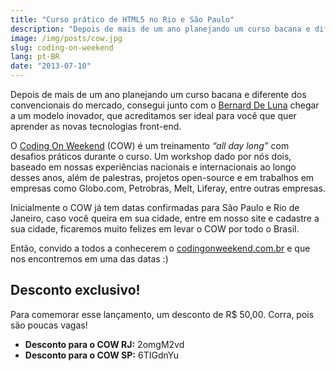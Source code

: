 ```yaml
---
title: "Curso prático de HTML5 no Rio e São Paulo"
description: "Depois de mais de um ano planejando um curso bacana e diferente dos convencionais do mercado, consegui junto com o Bernard De Luna chegar a um modelo inovador, que acreditamos ser ideal para você que quer aprender as novas tecnologias front-end."
image: /img/posts/cow.jpg
slug: coding-on-weekend
lang: pt-BR
date: "2013-07-10"
---
```


Depois de mais de um ano planejando um curso bacana e diferente dos convencionais do mercado, consegui junto com o [Bernard De Luna](http://bernarddeluna.com/) chegar a um modelo inovador, que acreditamos ser ideal para você que quer aprender as novas tecnologias front-end.

<!-- more -->

O [Coding On Weekend](http://codingonweekend.com.br/) (COW) é um treinamento _“all day long”_ com desafios práticos durante o curso. Um workshop dado por nós dois, baseado em nossas experiências nacionais e internacionais ao longo desses anos, além de palestras, projetos open-source e em trabalhos em empresas como Globo.com, Petrobras, Melt, Liferay, entre outras empresas.

Inicialmente o COW já tem datas confirmadas para São Paulo e Rio de Janeiro, caso você queira em sua cidade, entre em nosso site e cadastre a sua cidade, ficaremos muito felizes em levar o COW por todo o Brasil.

Então, convido a todos a conhecerem o [codingonweekend.com.br](http://codingonweekend.com.br) e que nos encontremos em uma das datas :)

## Desconto exclusivo!

Para comemorar esse lançamento, um desconto de R$ 50,00. Corra, pois são poucas vagas!

- **Desconto para o COW RJ:** 2omgM2vd
- **Desconto para o COW SP:** 6TIGdnYu
